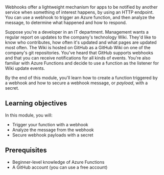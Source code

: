 Webhooks offer a lightweight mechanism for apps to be notified by another service when something of interest happens, by using an HTTP endpoint. You can use a webhook to trigger an Azure function, and then analyze the message, to determine what happened and how to respond.

Suppose you're a developer in an IT department. Management wants a regular report on updates to the company's technology Wiki. They'd like to know who contributes, how often it's updated and what pages are updated most often. The Wiki is hosted on GitHub as a GitHub Wiki on one of the company's git repositories. You've heard that GitHub supports webhooks and that you can receive notifications for all kinds of events. You're also familiar with Azure Functions and decide to use a function as the listener for Wiki update events.

By the end of this module, you'll learn how to create a function triggered by a webhook and how to secure a webhook message, or *payload*, with a secret.

## Learning objectives

In this module, you will:

- Trigger your function with a webhook
- Analyze the message from the webhook
- Secure webhook payloads with a secret

## Prerequisites

- Beginner-level knowledge of Azure Functions
- A GitHub account (you can use a free account)
